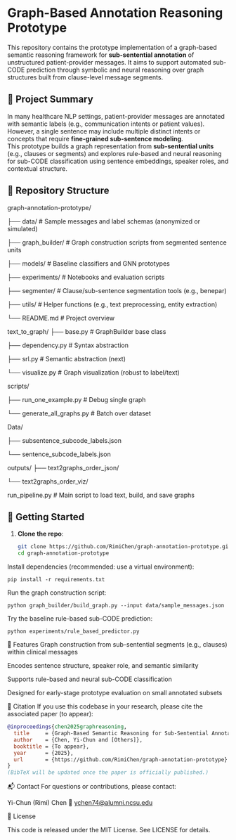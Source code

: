 # Graph-Based Annotation Reasoning Prototype

This repository contains the prototype implementation of a graph-based semantic reasoning framework for **sub-sentential annotation** of unstructured patient-provider messages. It aims to support automated sub-CODE prediction through symbolic and neural reasoning over graph structures built from clause-level message segments.

## 🧠 Project Summary

In many healthcare NLP settings, patient-provider messages are annotated with semantic labels (e.g., communication intents or patient values). However, a single sentence may include multiple distinct intents or concepts that require **fine-grained sub-sentence modeling**.  
This prototype builds a graph representation from **sub-sentential units** (e.g., clauses or segments) and explores rule-based and neural reasoning for sub-CODE classification using sentence embeddings, speaker roles, and contextual structure.

## 📁 Repository Structure

graph-annotation-prototype/

├── data/ # Sample messages and label schemas (anonymized or simulated)

├── graph_builder/ # Graph construction scripts from segmented sentence units

├── models/ # Baseline classifiers and GNN prototypes

├── experiments/ # Notebooks and evaluation scripts

├── segmenter/ # Clause/sub-sentence segmentation tools (e.g., benepar)

├── utils/ # Helper functions (e.g., text preprocessing, entity extraction)

└── README.md # Project overview

text_to_graph/
 ├── base.py                # GraphBuilder base class

 ├── dependency.py          # Syntax abstraction
 
 ├── srl.py                 # Semantic abstraction (next)
 
 └── visualize.py           # Graph visualization (robust to label/text)
  
scripts/

 ├── run_one_example.py     # Debug single graph

 └── generate_all_graphs.py # Batch over dataset


Data/

 ├── subsentence_subcode_labels.json

 └── sentence_subcode_labels.json

outputs/
 ├── text2graphs_order_json/

 └── text2graphs_order_viz/

run_pipeline.py   # Main script to load text, build, and save graphs




## 🚀 Getting Started

1. **Clone the repo**:
   ```bash
   git clone https://github.com/RimiChen/graph-annotation-prototype.git
   cd graph-annotation-prototype
Install dependencies (recommended: use a virtual environment):

```CodeBlock
pip install -r requirements.txt
```

Run the graph construction script:

```CodeBlock
python graph_builder/build_graph.py --input data/sample_messages.json
```

Try the baseline rule-based sub-CODE prediction:

```CodeBlock
python experiments/rule_based_predictor.py
```
🧪 Features
Graph construction from sub-sentential segments (e.g., clauses) within clinical messages

Encodes sentence structure, speaker role, and semantic similarity

Supports rule-based and neural sub-CODE classification

Designed for early-stage prototype evaluation on small annotated subsets


📄 Citation
If you use this codebase in your research, please cite the associated paper (to appear):

```bibTex
@inproceedings{chen2025graphreasoning,
  title     = {Graph-Based Semantic Reasoning for Sub-Sentential Annotation in Patient-Provider Communication},
  author    = {Chen, Yi-Chun and [Others]},
  booktitle = {To appear},
  year      = {2025},
  url       = {https://github.com/RimiChen/graph-annotation-prototype}
}
(BibTeX will be updated once the paper is officially published.)
```

📬 Contact
For questions or contributions, please contact:

Yi-Chun (Rimi) Chen
📧 ychen74@alumni.ncsu.edu


📜 License

This code is released under the MIT License. See LICENSE for details.






